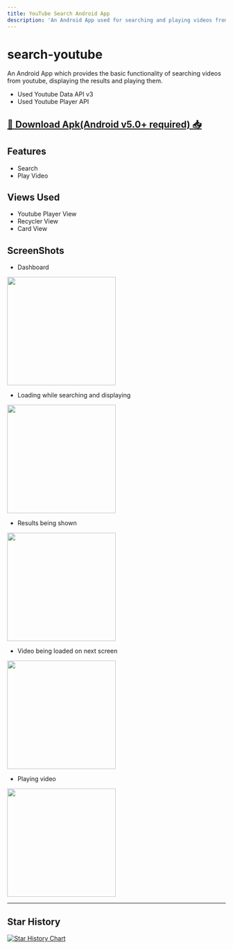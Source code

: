 ```yaml
---
title: YouTube Search Android App
description: 'An Android App used for searching and playing videos from YouTube. Used: Youtube Data API v3, YouTube Player API'
---
```


# search-youtube
An Android App which provides the basic functionality of searching videos from youtube, displaying the results and playing them.

- Used Youtube Data API v3
- Used Youtube Player API 

## [🔗 Download Apk(Android v5.0+ required) 📥](https://github.com/abhi5658/search-youtube/raw/master/Search%20Youtube.apk) 

## Features
- Search
- Play Video

## Views Used
- Youtube Player View
- Recycler View
- Card View

## ScreenShots

- Dashboard

<img src="https://github.com/abhi5658/search-youtube/raw/master/screenshots/dashboard.png" width="250">

- Loading while searching and displaying

<img src="https://github.com/abhi5658/search-youtube/raw/master/screenshots/loading.png" width="250">

- Results being shown

<img src="https://github.com/abhi5658/search-youtube/raw/master/screenshots/results.png" width="250">

- Video being loaded on next screen

<img src="https://github.com/abhi5658/search-youtube/raw/master/screenshots/loadingVideo.png" width="250">

- Playing video

<img src="https://github.com/abhi5658/search-youtube/raw/master/screenshots/playingVideo.png" width="250">


____
## Star History

[![Star History Chart](https://api.star-history.com/svg?repos=abhi5658/search-youtube&type=Date)](https://star-history.com/#abhi5658/search-youtube&Date)

